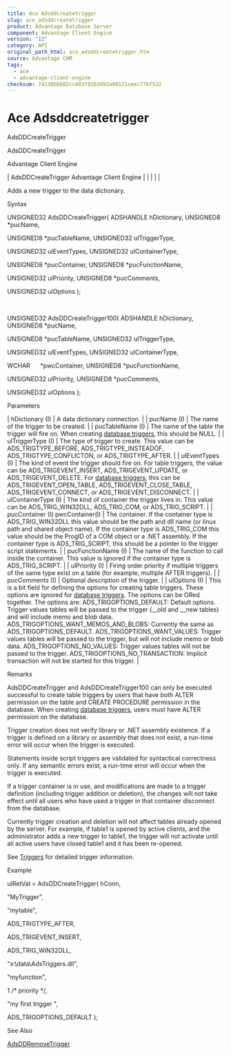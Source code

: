 ```yaml
---
title: Ace Adsddcreatetrigger
slug: ace_adsddcreatetrigger
product: Advantage Database Server
component: Advantage Client Engine
version: "12"
category: API
original_path_html: ace_adsddcreatetrigger.htm
source: Advantage CHM
tags:
  - ace
  - advantage-client-engine
checksum: 74138bbb82cc483f01b3d92a00121ceec77bf522
---
```


# Ace Adsddcreatetrigger

AdsDDCreateTrigger

AdsDDCreateTrigger

Advantage Client Engine

| AdsDDCreateTrigger  Advantage Client Engine |  |  |  |  |

Adds a new trigger to the data dictionary.

Syntax

UNSIGNED32 AdsDDCreateTrigger( ADSHANDLE hDictionary, UNSIGNED8 \*pucName,

UNSIGNED8 \*pucTableName, UNSIGNED32 ulTriggerType,

UNSIGNED32 ulEventTypes, UNSIGNED32 ulContainerType,

UNSIGNED8 \*pucContainer, UNSIGNED8 \*pucFunctionName,

UNSIGNED32 ulPriority, UNSIGNED8 \*pucComments,

UNSIGNED32 ulOptions );

 

UNSIGNED32 AdsDDCreateTrigger100( ADSHANDLE hDictionary, UNSIGNED8 \*pucName,

UNSIGNED8 \*pucTableName, UNSIGNED32 ulTriggerType,

UNSIGNED32 ulEventTypes, UNSIGNED32 ulContainerType,

WCHAR      \*pwcContainer, UNSIGNED8 \*pucFunctionName,

UNSIGNED32 ulPriority, UNSIGNED8 \*pucComments,

UNSIGNED32 ulOptions );

Parameters

| hDictionary (I) | A data dictionary connection. |
| pucName (I) | The name of the trigger to be created. |
| pucTableName (I) | The name of the table the trigger will fire on. When creating [database triggers](master_database_triggers.md), this should be NULL. |
| ulTriggerType (I) | The type of trigger to create. This value can be ADS\_TRIGTYPE\_BEFORE, ADS\_TRIGTYPE\_INSTEADOF, ADS\_TRIGTYPE\_CONFLICTON, or ADS\_TRIGTYPE\_AFTER. |
| ulEventTypes (I) | The kind of event the trigger should fire on. For table triggers, the value can be ADS\_TRIGEVENT\_INSERT, ADS\_TRIGEVENT\_UPDATE, or ADS\_TRIGEVENT\_DELETE. For [database triggers](master_database_triggers.md), this can be ADS\_TRIGEVENT\_OPEN\_TABLE, ADS\_TRIGEVENT\_CLOSE\_TABLE, ADS\_TRIGEVENT\_CONNECT, or ADS\_TRIGEVENT\_DISCONNECT. |
| ulContainerType (I) | The kind of container the trigger lives in. This value can be ADS\_TRIG\_WIN32DLL, ADS\_TRIG\_COM, or ADS\_TRIG\_SCRIPT. |
| pucContainer (I)  pwcContainer(I) | The container. If the container type is ADS\_TRIG\_WIN32DLL this value should be the path and dll name (or linux path and shared object name). If the container type is ADS\_TRIG\_COM this value should be the ProgID of a COM object or a .NET assembly. If the container type is ADS\_TRIG\_SCRIPT, this should be a pointer to the trigger script statements. |
| pucFunctionName (I) | The name of the function to call inside the container. This value is ignored if the container type is ADS\_TRIG\_SCRIPT. |
| ulPriority (I) | Firing order priority if multiple triggers of the same type exist on a table (for example, multiple AFTER triggers). |
| pucComments (I) | Optional description of the trigger. |
| ulOptions (I) | This is a bit field for defining the options for creating table triggers. These options are ignored for [database triggers](master_database_triggers.md). The options can be ORed together. The options are:  ADS\_TRIGOPTIONS\_DEFAULT: Default options. Trigger values tables will be passed to the trigger (\_\_old and \_\_new tables) and will include memo and blob data.  ADS\_TRIGOPTIONS\_WANT\_MEMOS\_AND\_BLOBS: Currently the same as ADS\_TRIGOPTIONS\_DEFAULT.  ADS\_TRIGOPTIONS\_WANT\_VALUES: Trigger values tables will be passed to the trigger, but will not include memo or blob data.  ADS\_TRIGOPTIONS\_NO\_VALUES: Trigger values tables will not be passed to the trigger.  ADS\_TRIGOPTIONS\_NO\_TRANSACTION: Implicit transaction will not be started for this trigger. |

Remarks

AdsDDCreateTrigger and AdsDDCreateTrigger100 can only be executed successful to create table triggers by users that have both ALTER permission on the table and CREATE PROCEDURE permission in the database. When creating [database triggers](master_database_triggers.md), users must have ALTER permission on the database.

Trigger creation does not verify library or .NET assembly existence. If a trigger is defined on a library or assembly that does not exist, a run-time error will occur when the trigger is executed.

Statements inside script triggers are validated for syntactical correctness only. If any semantic errors exist, a run-time error will occur when the trigger is executed.

If a trigger container is in use, and modifications are made to a trigger definition (including trigger addition or deletion), the changes will not take effect until all users who have used a trigger in that container disconnect from the database.

Currently trigger creation and deletion will not affect tables already opened by the server. For example, if table1 is opened by active clients, and the administrator adds a new trigger to table1, the trigger will not activate until all active users have closed table1 and it has been re-opened.

See [Triggers](master_triggers.md) for detailed trigger information.

Example

ulRetVal = AdsDDCreateTrigger( hConn,

"MyTrigger",

"mytable",

ADS\_TRIGTYPE\_AFTER,

ADS\_TRIGEVENT\_INSERT,

ADS\_TRIG\_WIN32DLL,

"x:\data\AdsTriggers.dll",

"myfunction",

1 /\* priority \*/,

"my first trigger ",

ADS\_TRIGOPTIONS\_DEFAULT );

See Also

[AdsDDRemoveTrigger](ace_adsddremovetrigger.md)
